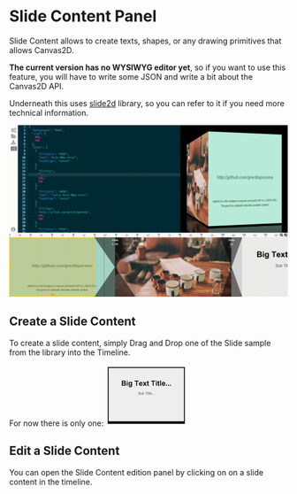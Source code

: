 # Slide Content Panel

Slide Content allows to create texts, shapes, or
any drawing primitives that allows Canvas2D.

**The current version has no WYSIWYG editor yet**, so if you want to use this feature, you will have to write some JSON and write a bit about the Canvas2D API.

Underneath this uses [slide2d](https://github.com/gre/slide2d) library, so you can refer to it if you need more technical information.

![](imgs/slide_content.gif)

## Create a Slide Content

To create a slide content, simply Drag and Drop one of the Slide sample from the library into the Timeline.

For now there is only one:
![](imgs/slide_content.png)

## Edit a Slide Content

You can open the Slide Content edition panel by clicking on on a slide content in the timeline.
